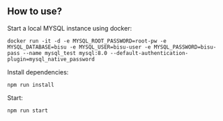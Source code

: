 ## How to use?

Start a local MYSQL instance using docker:

`docker run -it -d -e MYSQL_ROOT_PASSWORD=root-pw -e MYSQL_DATABASE=bisu -e MYSQL_USER=bisu-user -e MYSQL_PASSWORD=bisu-pass --name mysql_test mysql:8.0 --default-authentication-plugin=mysql_native_password`

Install dependencies:

`npm run install`

Start:

`npm run start`